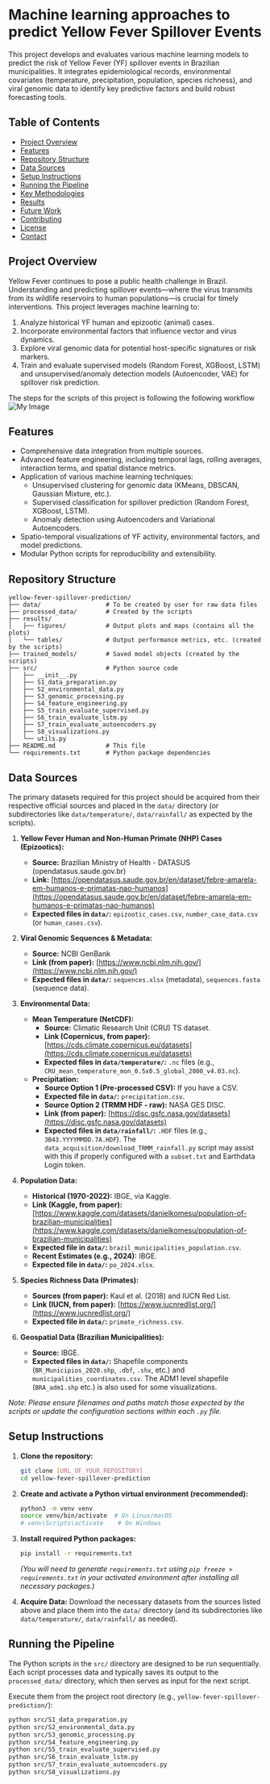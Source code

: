 # Machine learning approaches to predict Yellow Fever Spillover Events

This project develops and evaluates various machine learning models to predict the risk of Yellow Fever (YF) spillover events in Brazilian municipalities. It integrates epidemiological records, environmental covariates (temperature, precipitation, population, species richness), and viral genomic data to identify key predictive factors and build robust forecasting tools.

## Table of Contents

-   [Project Overview](#project-overview)
-   [Features](#features)
-   [Repository Structure](#repository-structure)
-   [Data Sources](#data-sources)
-   [Setup Instructions](#setup-instructions)
-   [Running the Pipeline](#running-the-pipeline)
-   [Key Methodologies](#key-methodologies)
-   [Results](#results)
-   [Future Work](#future-work)
-   [Contributing](#contributing)
-   [License](#license)
-   [Contact](#contact)

## Project Overview

Yellow Fever continues to pose a public health challenge in Brazil. Understanding and predicting spillover events—where the virus transmits from its wildlife reservoirs to human populations—is crucial for timely interventions. This project leverages machine learning to:
1.  Analyze historical YF human and epizootic (animal) cases.
2.  Incorporate environmental factors that influence vector and virus dynamics.
3.  Explore viral genomic data for potential host-specific signatures or risk markers.
4.  Train and evaluate supervised models (Random Forest, XGBoost, LSTM) and unsupervised/anomaly detection models (Autoencoder, VAE) for spillover risk prediction.

The steps for the scripts of this project is following the following workflow ![My Image](./workflow.png)
## Features

*   Comprehensive data integration from multiple sources.
*   Advanced feature engineering, including temporal lags, rolling averages, interaction terms, and spatial distance metrics.
*   Application of various machine learning techniques:
    *   Unsupervised clustering for genomic data (KMeans, DBSCAN, Gaussian Mixture, etc.).
    *   Supervised classification for spillover prediction (Random Forest, XGBoost, LSTM).
    *   Anomaly detection using Autoencoders and Variational Autoencoders.
*   Spatio-temporal visualizations of YF activity, environmental factors, and model predictions.
*   Modular Python scripts for reproducibility and extensibility.

## Repository Structure
```text
yellow-fever-spillover-prediction/
├── data/                  # To be created by user for raw data files
├── processed_data/        # Created by the scripts
├── results/
│   ├── figures/           # Output plots and maps (contains all the plots)
│   └── tables/            # Output performance metrics, etc. (created by the scripts)
├── trained_models/        # Saved model objects (created by the scripts)
├── src/                   # Python source code
│   ├── __init__.py
│   ├── S1_data_preparation.py
│   ├── S2_environmental_data.py
│   ├── S3_genomic_processing.py
│   ├── S4_feature_engineering.py
│   ├── S5_train_evaluate_supervised.py
│   ├── S6_train_evaluate_lstm.py
│   ├── S7_train_evaluate_autoencoders.py
│   ├── S8_visualizations.py
│   └── utils.py
├── README.md              # This file
└── requirements.txt       # Python package dependencies
```

## Data Sources

The primary datasets required for this project should be acquired from their respective official sources and placed in the `data/` directory (or subdirectories like `data/temperature/`, `data/rainfall/` as expected by the scripts).

1.  **Yellow Fever Human and Non-Human Primate (NHP) Cases (Epizootics):**
    *   **Source:** Brazilian Ministry of Health - DATASUS (opendatasus.saude.gov.br)
    *   **Link:** [https://opendatasus.saude.gov.br/en/dataset/febre-amarela-em-humanos-e-primatas-nao-humanos](https://opendatasus.saude.gov.br/en/dataset/febre-amarela-em-humanos-e-primatas-nao-humanos)
    *   **Expected files in `data/`:** `epizootic_cases.csv`, `number_case_data.csv` (or `human_cases.csv`).

2.  **Viral Genomic Sequences & Metadata:**
    *   **Source:** NCBI GenBank
    *   **Link (from paper):** [https://www.ncbi.nlm.nih.gov/](https://www.ncbi.nlm.nih.gov/)
    *   **Expected files in `data/`:** `sequences.xlsx` (metadata), `sequences.fasta` (sequence data).

3.  **Environmental Data:**
    *   **Mean Temperature (NetCDF):**
        *   **Source:** Climatic Research Unit (CRU) TS dataset.
        *   **Link (Copernicus, from paper):** [https://cds.climate.copernicus.eu/datasets](https://cds.climate.copernicus.eu/datasets)
        *   **Expected files in `data/temperature/`:** `.nc` files (e.g., `CRU_mean_temperature_mon_0.5x0.5_global_2000_v4.03.nc`).
    *   **Precipitation:**
        *   **Source Option 1 (Pre-processed CSV):** If you have a CSV.
        *   **Expected file in `data/`:** `precipitation.csv`.
        *   **Source Option 2 (TRMM HDF - raw):** NASA GES DISC.
        *   **Link (from paper):** [https://disc.gsfc.nasa.gov/datasets](https://disc.gsfc.nasa.gov/datasets)
        *   **Expected files in `data/rainfall/`:** `.HDF` files (e.g., `3B43.YYYYMMDD.7A.HDF`). The `data_acquisition/download_TRMM_rainfall.py` script may assist with this if properly configured with a `subset.txt` and Earthdata Login token.

4.  **Population Data:**
    *   **Historical (1970-2022):** IBGE, via Kaggle.
    *   **Link (Kaggle, from paper):** [https://www.kaggle.com/datasets/danielkomesu/population-of-brazilian-municipalities](https://www.kaggle.com/datasets/danielkomesu/population-of-brazilian-municipalities)
    *   **Expected file in `data/`:** `brazil_municipalities_population.csv`.
    *   **Recent Estimates (e.g., 2024):** IBGE.
    *   **Expected file in `data/`:** `po_2024.xlsx`.

5.  **Species Richness Data (Primates):**
    *   **Sources (from paper):** Kaul et al. (2018) and IUCN Red List.
    *   **Link (IUCN, from paper):** [https://www.iucnredlist.org/](https://www.iucnredlist.org/)
    *   **Expected file in `data/`:** `primate_richness.csv`.

6.  **Geospatial Data (Brazilian Municipalities):**
    *   **Source:** IBGE.
    *   **Expected files in `data/`:** Shapefile components (`BR_Municipios_2020.shp`, `.dbf`, `.shx`, etc.) and `municipalities_coordinates.csv`. The ADM1 level shapefile (`BRA_adm1.shp` etc.) is also used for some visualizations.

*Note: Please ensure filenames and paths match those expected by the scripts or update the configuration sections within each `.py` file.*



## Setup Instructions

1.  **Clone the repository:**
    ```bash
    git clone [URL_OF_YOUR_REPOSITORY]
    cd yellow-fever-spillover-prediction
    ```

2.  **Create and activate a Python virtual environment (recommended):**
    ```bash
    python3 -m venv venv
    source venv/bin/activate  # On Linux/macOS
    # venv\Scripts\activate    # On Windows
    ```

3.  **Install required Python packages:**
    ```bash
    pip install -r requirements.txt
    ```
    *(You will need to generate `requirements.txt` using `pip freeze > requirements.txt` in your activated environment after installing all necessary packages.)*

4.  **Acquire Data:** Download the necessary datasets from the sources listed above and place them into the `data/` directory (and its subdirectories like `data/temperature/`, `data/rainfall/` as needed).

## Running the Pipeline

The Python scripts in the `src/` directory are designed to be run sequentially. Each script processes data and typically saves its output to the `processed_data/` directory, which then serves as input for the next script.

Execute them from the project root directory (e.g., `yellow-fever-spillover-prediction/`):

```bash
python src/S1_data_preparation.py
python src/S2_environmental_data.py
python src/S3_genomic_processing.py
python src/S4_feature_engineering.py
python src/S5_train_evaluate_supervised.py
python src/S6_train_evaluate_lstm.py
python src/S7_train_evaluate_autoencoders.py
python src/S8_visualizations.py
